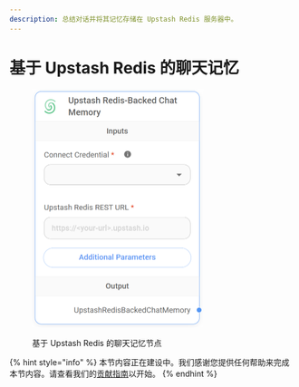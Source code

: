 ```yaml
---
description: 总结对话并将其记忆存储在 Upstash Redis 服务器中。
---
```


# 基于 Upstash Redis 的聊天记忆

<figure><img src="../../../.gitbook/assets/image (112).png" alt="" width="302"><figcaption><p>基于 Upstash Redis 的聊天记忆节点</p></figcaption></figure>

{% hint style="info" %}
本节内容正在建设中。我们感谢您提供任何帮助来完成本节内容。请查看我们的[贡献指南](../../../contributing/)以开始。
{% endhint %}
